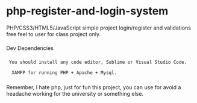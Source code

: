 # php-register-and-login-system
PHP/CSS3/HTML5/JavaScript simple project login/register and validations free feel to user for class project only.

####
  Dev Dependencies
###

```
 You should install any code editor, Sublime or Visual Studio Code.
```

```
  XAMPP for running PHP + Apache + Mysql.
```

###
 Remember, I hate php, just for fun this project, you can use for avoid a headache working for the university or something else.
###
